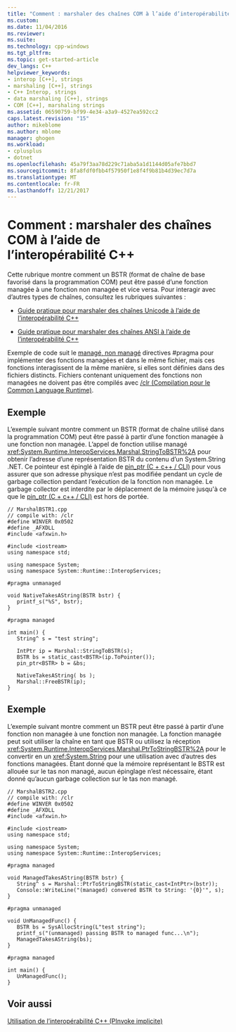 ```yaml
---
title: "Comment : marshaler des chaînes COM à l’aide d’interopérabilité C++ | Documents Microsoft"
ms.custom: 
ms.date: 11/04/2016
ms.reviewer: 
ms.suite: 
ms.technology: cpp-windows
ms.tgt_pltfrm: 
ms.topic: get-started-article
dev_langs: C++
helpviewer_keywords:
- interop [C++], strings
- marshaling [C++], strings
- C++ Interop, strings
- data marshaling [C++], strings
- COM [C++], marshaling strings
ms.assetid: 06590759-bf99-4e34-a3a9-4527ea592cc2
caps.latest.revision: "15"
author: mikeblome
ms.author: mblome
manager: ghogen
ms.workload:
- cplusplus
- dotnet
ms.openlocfilehash: 45a79f3aa78d229c71aba5a1d1144d05afe7bbd7
ms.sourcegitcommit: 8fa8fdf0fbb4f57950f1e8f4f9b81b4d39ec7d7a
ms.translationtype: MT
ms.contentlocale: fr-FR
ms.lasthandoff: 12/21/2017
---
```

# <a name="how-to-marshal-com-strings-using-c-interop"></a>Comment : marshaler des chaînes COM à l’aide de l’interopérabilité C++
Cette rubrique montre comment un BSTR (format de chaîne de base favorisé dans la programmation COM) peut être passé d’une fonction managée à une fonction non managée et vice versa. Pour interagir avec d’autres types de chaînes, consultez les rubriques suivantes :  
  
-   [Guide pratique pour marshaler des chaînes Unicode à l’aide de l’interopérabilité C++](../dotnet/how-to-marshal-unicode-strings-using-cpp-interop.md)  
  
-   [Guide pratique pour marshaler des chaînes ANSI à l’aide de l’interopérabilité C++](../dotnet/how-to-marshal-ansi-strings-using-cpp-interop.md)  
  
 Exemple de code suit le [managé, non managé](../preprocessor/managed-unmanaged.md) directives #pragma pour implémenter des fonctions managées et dans le même fichier, mais ces fonctions interagissent de la même manière, si elles sont définies dans des fichiers distincts. Fichiers contenant uniquement des fonctions non managées ne doivent pas être compilés avec [/clr (Compilation pour le Common Language Runtime)](../build/reference/clr-common-language-runtime-compilation.md).  
  
## <a name="example"></a>Exemple  
 L’exemple suivant montre comment un BSTR (format de chaîne utilisé dans la programmation COM) peut être passé à partir d’une fonction managée à une fonction non managée. L’appel de fonction utilise managé <xref:System.Runtime.InteropServices.Marshal.StringToBSTR%2A> pour obtenir l’adresse d’une représentation BSTR du contenu d’un System.String .NET. Ce pointeur est épinglé à l’aide de [pin_ptr (C + c++ / CLI)](../windows/pin-ptr-cpp-cli.md) pour vous assurer que son adresse physique n’est pas modifiée pendant un cycle de garbage collection pendant l’exécution de la fonction non managée. Le garbage collector est interdite par le déplacement de la mémoire jusqu'à ce que le [pin_ptr (C + c++ / CLI)](../windows/pin-ptr-cpp-cli.md) est hors de portée.  
  
```  
// MarshalBSTR1.cpp  
// compile with: /clr  
#define WINVER 0x0502  
#define _AFXDLL  
#include <afxwin.h>  
  
#include <iostream>  
using namespace std;  
  
using namespace System;  
using namespace System::Runtime::InteropServices;  
  
#pragma unmanaged  
  
void NativeTakesAString(BSTR bstr) {  
   printf_s("%S", bstr);  
}  
  
#pragma managed  
  
int main() {  
   String^ s = "test string";  
  
   IntPtr ip = Marshal::StringToBSTR(s);  
   BSTR bs = static_cast<BSTR>(ip.ToPointer());  
   pin_ptr<BSTR> b = &bs;  
  
   NativeTakesAString( bs );  
   Marshal::FreeBSTR(ip);  
}  
```  
  
## <a name="example"></a>Exemple  
 L’exemple suivant montre comment un BSTR peut être passé à partir d’une fonction non managée à une fonction non managée. La fonction managée peut soit utiliser la chaîne en tant que BSTR ou utilisez la réception <xref:System.Runtime.InteropServices.Marshal.PtrToStringBSTR%2A> pour le convertir en un <xref:System.String> pour une utilisation avec d’autres des fonctions managées. Étant donné que la mémoire représentant le BSTR est allouée sur le tas non managé, aucun épinglage n’est nécessaire, étant donné qu’aucun garbage collection sur le tas non managé.  
  
```  
// MarshalBSTR2.cpp  
// compile with: /clr  
#define WINVER 0x0502  
#define _AFXDLL  
#include <afxwin.h>  
  
#include <iostream>  
using namespace std;  
  
using namespace System;  
using namespace System::Runtime::InteropServices;  
  
#pragma managed  
  
void ManagedTakesAString(BSTR bstr) {  
   String^ s = Marshal::PtrToStringBSTR(static_cast<IntPtr>(bstr));  
   Console::WriteLine("(managed) convered BSTR to String: '{0}'", s);  
}  
  
#pragma unmanaged  
  
void UnManagedFunc() {  
   BSTR bs = SysAllocString(L"test string");  
   printf_s("(unmanaged) passing BSTR to managed func...\n");  
   ManagedTakesAString(bs);  
}  
  
#pragma managed  
  
int main() {  
   UnManagedFunc();  
}  
```  
  
## <a name="see-also"></a>Voir aussi  
 [Utilisation de l’interopérabilité C++ (PInvoke implicite)](../dotnet/using-cpp-interop-implicit-pinvoke.md)